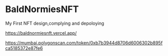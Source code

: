 # BaldNormiesNFT

My First NFT design,complying and depoloying  


https://baldnormiesnft.vercel.app/

https://mumbai.polygonscan.com/token/0xb7b3944d8706d6006302b895fca5185372e87fe6
